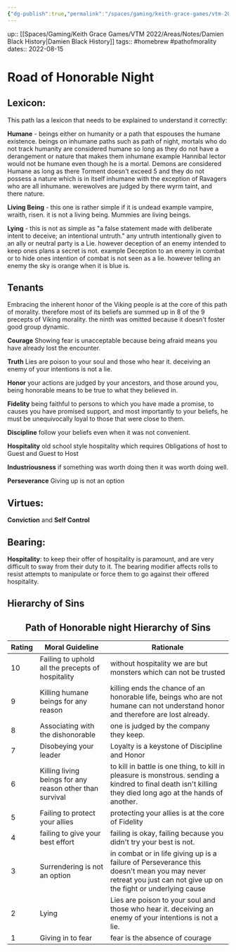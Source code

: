 ```yaml
---
{"dg-publish":true,"permalink":"/spaces/gaming/keith-grace-games/vtm-2022/areas/notes/road-of-honorable-night/","dgHomeLink":true,"dgPassFrontmatter":true}
---
```


up:: [[Spaces/Gaming/Keith Grace Games/VTM 2022/Areas/Notes/Damien Black History|Damien Black History]]
tags:: #homebrew #pathofmorality
dates:: 2022-08-15

# Road of Honorable Night


## Lexicon:

This path las a lexicon that needs to be explained to understand it correctly: 

**Humane** - beings either on humanity or a path that espouses the humane existence. beings on inhumane paths such as path of night, mortals who do not track humanity are considered humane so long as they do not have a derangement or nature that makes them inhumane example Hannibal lector would not be humane even though he is a mortal. Demons are considered Humane as long as there Torment doesn't exceed 5 and they do not possess a nature which is in itself inhumane with the exception of Ravagers who are all inhumane. werewolves are judged by there wyrm taint, and there nature. 

**Living Being** - this one is rather simple if it is undead example vampire, wraith, risen. it is not a living being. Mummies are living beings.

**Lying** - this is not as simple as "a false statement made with deliberate intent to deceive; an intentional untruth."  any untruth intentionally given to an ally or neutral party is a Lie. however deception of an enemy intended to keep ones plans a secret is not. example Deception to an enemy in combat or to hide ones intention of combat is not seen as a lie. however telling an enemy the sky is orange when it is blue is. 

## Tenants 
Embracing the inherent honor of the Viking people is at the core of this path of morality. therefore most of its beliefs are summed up in 8 of the 9 precepts of Viking morality. the ninth was omitted because it doesn't foster good group dynamic. 


**Courage**
Showing fear is unacceptable because being afraid means you have already lost the encounter.

**Truth**
Lies are poison to your soul and those who hear it. deceiving an enemy of your intentions is not a lie.

**Honor**
your actions are judged by your ancestors, and those around you, being honorable means to be true to what they believed in.

**Fidelity**
being faithful to persons to which you have made a promise, to causes you have promised support, and most importantly to your beliefs, he must be unequivocally loyal to those that were close to them.

**Discipline**
follow your beliefs even when it was not convenient.

**Hospitality**
old school style hospitality which requires Obligations of host to Guest and Guest to Host

**Industriousness**
if something was worth doing then it was worth doing well.

**Perseverance**
Giving up is not an option

## Virtues: 
**Conviction** and **Self Control**

## Bearing:
**Hospitality**: to keep their offer of hospitality is paramount, and are very difficult to sway from their duty to it. The bearing modifier affects rolls to resist attempts to manipulate or force them to go against their offered hospitality. 
## Hierarchy of Sins
 <h2 style="text-align: center;">Path of Honorable night Hierarchy of Sins</h2>
 
| Rating | Moral Guideline                                   | Rationale                                                                                                                                                     |
| ------ | ------------------------------------------------- | ------------------------------------------------------------------------------------------------------------------------------------------------------------- |
| 10     | Failing to uphold all the precepts of hospitality | without hospitality we are but monsters which can not be trusted                                                                                              |
| 9      | Killing humane beings for any reason                            | killing ends the chance of an honorable life, beings who are not humane can not understand honor and therefore are lost already.                                                                                                                   |
| 8      | Associating with the dishonorable                 | one is judged by the company they keep.                                                                                                                       |
| 7      | Disobeying your leader                            | Loyalty is a keystone of Discipline and Honor                                                                                                                 |
| 6      | Killing living beings for any reason other than survival        | to kill in battle is one thing, to kill in pleasure is monstrous. sending a kindred to final death isn't killing they died long ago at the hands of another.                                                                                               |
| 5      | Failing to protect your allies                    | protecting your allies is at the core of Fidelity                                                                                                             |
| 4      | failing to give your best effort                  | failing is okay, failing because you didn't try your best is not.                                                                                             |
| 3      | Surrendering is not an option                     | in combat or in life giving up is a failure of Perseverance this doesn't mean you may never retreat you just can not give up on the fight or underlying cause |
| 2      | Lying                                             | Lies are poison to your soul and those who hear it. deceiving an enemy of your intentions is not a lie.                                                                                                                                                               |
| 1      | Giving in to fear                                 | fear is the absence of courage                                                                                                                                |


